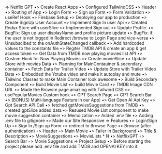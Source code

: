 => Netflix GPT
•> Create React Apps
•> Configured TailwindCSS
•> Header
•> Routing of App
•> Login Form
•> Sign up Form
•> Form Validation
•> useRef Hook
•> Firebase Setup
•> Deploying our app to production
•> Create SignUp User Account
•> Implement Sign In user Api
•> Created Redux Store with userSlice
•> Implemented Sign out
•> Update Profile.
•> BugFix: Sign up user displayName and profile picture update
•> BugFix: if the user is not logged in Redirect /browse to Login Page and vice-versa
•> Unsubscibed to the onAuthStateChanged callback
•> Add hardcoded values to the constants file
•> Regiter TMDB API & create an app & get access token
•> Get Data from TMDB now playing movies list API
•> Custom Hook for Now Playing Movies
•> Create movieSlice
•> Update Store with movies Data
•> Planning for MainContauiner & secondary container
•> Fetch Data for Trailer Video
•> Update Store with Trailer Video Data
•> Embedded the Yotube video and make it autoplay and mute
•> Tailwind Classes to make Main Container look awesome
•> Build Secondary Component
•> Build Movie List
•> build Movie Card
•> TMDB Image CDN URL
•> Made the Browsre page amazing with Tailwind CSS
•> usePopularMovies Custom hook
•> GPT Search Page
•> GPT Search Bar
•> (BONUS) Multi-language Feature in our App)
•> Get Open AI Api Key
•> Gpt Search API Call
•> fetched gptMoviesSuggestions from TMDB
•> created gptSlice added data
•> Resused Movie List component to make movie suggestion container
•> Memoization
•> Added .env file
•> Adding .env file to gitignore
•> Made our Site Responsive
=> Features
•> Login/Sign Up
◦> Sign In /Sign up Form
◦> redirect to Browse Page
•> Browse (after authentication)
◦> Header
◦> Main Movie
▪> Tailer in Background
▪> Title & Description
▪> MovieSuggestions
•> MovieLists \* N
•> NetflixGPT
◦> Search Bar
◦> Movie Suggestions
=> Project Setup
•> Before starting the project please add .env file and add TMDB and OPENAI KEY into it.
